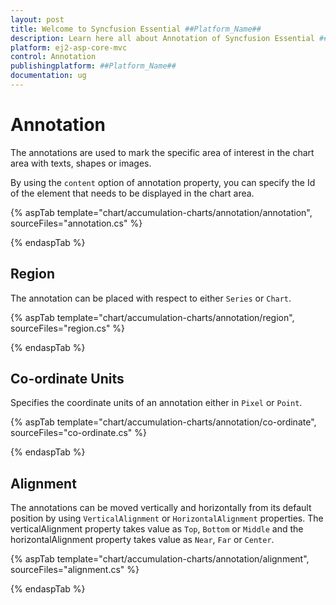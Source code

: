 ```yaml
---
layout: post
title: Welcome to Syncfusion Essential ##Platform_Name##
description: Learn here all about Annotation of Syncfusion Essential ##Platform_Name## widgets based on HTML5 and jQuery.
platform: ej2-asp-core-mvc
control: Annotation
publishingplatform: ##Platform_Name##
documentation: ug
---
```



# Annotation

The annotations are used to mark the specific area of interest in the chart area with texts, shapes or images.

<!-- markdownlint-disable MD033 -->

By using the <code>content</code> option of annotation property, you can specify the Id of the element that needs to be displayed in the chart area.

{% aspTab template="chart/accumulation-charts/annotation/annotation", sourceFiles="annotation.cs" %}

{% endaspTab %}

## Region

The annotation can be placed with respect to either `Series` or `Chart`.

{% aspTab template="chart/accumulation-charts/annotation/region", sourceFiles="region.cs" %}

{% endaspTab %}

## Co-ordinate Units

Specifies the coordinate units of an annotation either in `Pixel` or `Point`.

{% aspTab template="chart/accumulation-charts/annotation/co-ordinate", sourceFiles="co-ordinate.cs" %}

{% endaspTab %}

## Alignment

The annotations can be moved vertically and horizontally from its default position by using `VerticalAlignment`
or `HorizontalAlignment` properties. The verticalAlignment property takes value as `Top`, `Bottom` or `Middle` and the
horizontalAlignment property takes value as `Near`, `Far` or `Center`.

{% aspTab template="chart/accumulation-charts/annotation/alignment", sourceFiles="alignment.cs" %}

{% endaspTab %}
